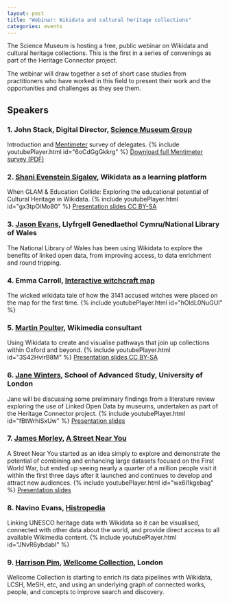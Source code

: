 ```yaml
---
layout: post
title: "Webinar: Wikidata and cultural heritage collections"
categories: events
---
```


The Science Museum is hosting a free, public webinar on Wikidata and cultural heritage collections. This is the first in a series of convenings as part of the Heritage Connector project.

The webinar will draw together a set of short case studies from practitioners who have worked in this field to present their work and the opportunities and challenges as they see them.

## Speakers 

### 1. John Stack, Digital Director, [Science Museum Group](https://sciencemuseumgroup.org.uk)
Introduction and [Mentimeter](https://www.mentimeter.com) survey of delegates.
{% include youtubePlayer.html id="6oCdGgGkkrg" %}
[Download full Mentimeter survey (PDF)](https://thesciencemuseum.github.io/heritageconnector/post_files/Heritage_Connector_Webinar_1_Mentimeter.pdf)

### 2. [Shani Evenstein Sigalov](https://wikimediafoundation.org/profile/shani-evenstein-sigalov/), Wikidata as a learning platform
When GLAM & Education Collide: Exploring the educational potential of Cultural Heritage in Wikidata.
{% include youtubePlayer.html id="gx3tpOlMo80" %}
[Presentation slides CC BY-SA](https://commons.wikimedia.org/wiki/File:Heritage_Connector_Webinar_-_GLAM,_EDU_and_Wikidata.pdf)

### 3. [Jason Evans](https://en.wikipedia.org/wiki/User:Jason.nlw/National_Wikimedian_at_the_National_Library_of_Wales), Llyfrgell Genedlaethol Cymru/National Library of Wales
The National Library of Wales has been using Wikidata to explore the benefits of linked open data, from improving access, to data enrichment and round tripping.

### 4. Emma Carroll, [Interactive witchcraft map](https://witches.is.ed.ac.uk/) 
The wicked wikidata tale of how the 3141 accused witches were placed on the map for the first time.
{% include youtubePlayer.html id="hOldL0NuGUI" %}

### 5. [Martin Poulter](https://en.wikipedia.org/wiki/User:MartinPoulter), Wikimedia consultant
Using Wikidata to create and visualise pathways that join up collections within Oxford and beyond.
{% include youtubePlayer.html id="3S42HvirB8M" %}
[Presentation slides CC BY-SA](https://thesciencemuseum.github.io/heritageconnector/post_files/Heritage_Connector_seminar_POULTER.pptx)

### 6. [Jane Winters](https://research.sas.ac.uk/search/staff/126/dr-jane-winters/), School of Advanced Study, University of London
Jane will be discussing some preliminary findings from a literature review exploring the use of Linked Open Data by museums, undertaken as part of the Heritage Connector project.
{% include youtubePlayer.html id="fBtWrhiSxUw" %}
[Presentation slides](https://thesciencemuseum.github.io/heritageconnector/post_files/Jane_Winters_Heritage_Connector.pptx)

### 7. [James Morley](http://www.catchingtherain.com), [A Street Near You](https://astreetnearyou.org)
A Street Near You started as an idea simply to explore and demonstrate the potential of combining and enhancing large datasets focused on the First World War, but ended up seeing nearly a quarter of a million people visit it within the first three days after it launched and continues to develop and attract new audiences.
{% include youtubePlayer.html id="wx6I1kgebag" %}
[Presentation slides](https://drive.google.com/file/d/1-EF0QeAlLlM35EILVKuI7tyZWrGS8JUe/view)

### 8. Navino Evans, [Histropedia](http://histropedia.com)
Linking UNESCO heritage data with Wikidata so it can be visualised, connected with other data about the world, and provide direct access to all available Wikimedia content.
{% include youtubePlayer.html id="JNvR6ybdabI" %}

### 9. [Harrison Pim](https://harrisonpim.github.io), [Wellcome Collection](https://wellcomecollection.org), London
Wellcome Collection is starting to enrich its data pipelines with Wikidata, LCSH, MeSH, etc, and using an underlying graph of connected works, people, and concepts to improve search and discovery.

